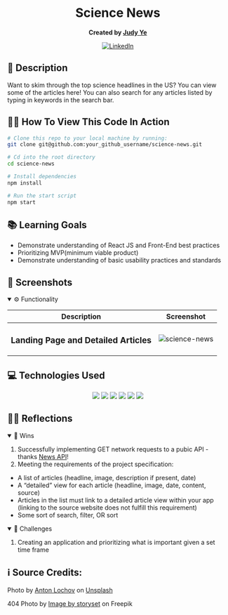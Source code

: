<div align="center">

# Science News
**Created by [Judy Ye](https://github.com/judy0ye)**

[![LinkedIn](https://img.shields.io/badge/Judy-blue?style=for-the-badge&logo=LinkedIn&logoColor=black)](https://www.linkedin.com/in/judy0ye)

</div>

## 📝 Description
Want to skim through the top science headlines in the US? You can view some of the articles here! You can also search for any articles listed by typing in keywords in the search bar.

## 🧑‍💻 How To View This Code In Action

```bash
# Clone this repo to your local machine by running:
git clone git@github.com:your_github_username/science-news.git

# Cd into the root directory 
cd science-news

# Install dependencies 
npm install

# Run the start script
npm start
```


## 📚 Learning Goals

- Demonstrate understanding of React JS and Front-End best practices
- Prioritizing MVP(minimum viable product)
- Demonstrate understanding of basic usability practices and standards

## 📸 Screenshots
<details open>
  <summary> ⚙️ Functionality </summary>
  
  | Description | Screenshot |
  |------------ | -----------|
  | <h3 align="center">Landing Page and Detailed Articles| ![science-news](https://github.com/judy0ye/science-news/assets/129805348/60665ba9-d26f-409f-8d18-9da8acf71a7e)

  
</details>

## 💻 Technologies Used
<div align='center'>
  <img src="https://img.shields.io/badge/React-20232A?style=for-the-badge&logo=react&logoColor=61DAFB" />
  <img src="https://img.shields.io/badge/JavaScript-323330?style=for-the-badge&logo=javascript&logoColor=F7DF1E" /> 
  <img src="https://img.shields.io/badge/CSS3-1572B6?style=for-the-badge&logo=css3&logoColor=white" /> 
  <img src="https://img.shields.io/badge/HTML5-E34F26?style=for-the-badge&logo=html5&logoColor=white" />
  <img src="https://img.shields.io/badge/Visual%20Studio%20Code-0078d7.svg?style=for-the-badge&logo=visual-studio-code&logoColor=white" />
  <img src="https://img.shields.io/badge/React_Router-CA4245?style=for-the-badge&logo=react-router&logoColor=white" /> 
</div>


## 🧘‍♂️ Reflections
<details open>
  <summary> 🎉 Wins </summary>

  1. Successfully implementing GET network requests to a pubic API - thanks [News API](https://newsapi.org/)!
  2. Meeting the requirements of the project specification:
  - A list of articles (headline, image, description if present, date)
  - A “detailed” view for each article (headline, image, date, content, source)
  - Articles in the list must link to a detailed article view within your app (linking to the source website does not fulfill this requirement)
  - Some sort of search, filter, OR sort

</details>
<details open>
  <summary> 🤔 Challenges </summary>
  
  1. Creating an application and prioritizing what is important given a set time frame

## ℹ️ Source Credits:

  Photo by <a href="https://unsplash.com/@paleskinbabe?utm_content=creditCopyText&utm_medium=referral&utm_source=unsplash">Anton Lochov</a> on <a href="https://unsplash.com/photos/brown-tabby-cat-on-white-textile-_b020HIGZUE?utm_content=creditCopyText&utm_medium=referral&utm_source=unsplash">Unsplash</a>

  404 Photo by <a href="https://www.freepik.com/free-vector/404-error-with-cute-animal-concept-illustration_8030429.htm#page=8&query=image%20not%20available&position=40&from_view=search&track=ais">Image by storyset</a> on Freepik
  
